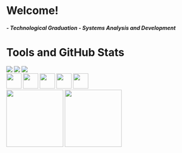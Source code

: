 # Welcome!


##### - Technological Graduation - Systems Analysis and Development


# Tools and GitHub Stats

 <div>  
  <img src = "https://img.shields.io/badge/html5%20-%23E34F26.svg?&style=for-the-badge&logo=html5&logoColor=white">  
  <img src = "https://img.shields.io/badge/css3%20-%231572B6.svg?&style=for-the-badge&logo=css3&logoColor=white">  
  <img src =  "https://img.shields.io/badge/markdown-%23000000.svg?&style=for-the-badge&logo=markdown&logoColor=white" />  
 </div>
 
 <div>  
 <img src = "https://cdn.jsdelivr.net/gh/devicons/devicon/icons/java/java-original.svg"width="40" height="40"> 
 <img src = "https://cdn.jsdelivr.net/gh/devicons/devicon/icons/selenium/selenium-original.svg"width="40" height="40">
 <img src = "https://cdn.jsdelivr.net/gh/devicons/devicon/icons/linux/linux-original.svg"width="40" height="40">
 <img src = "https://cdn.jsdelivr.net/gh/devicons/devicon/icons/intellij/intellij-original.svg"width="40" height="40">
 <img src = "https://cdn.jsdelivr.net/gh/devicons/devicon/icons/vscode/vscode-original.svg"width="40" height="40"> 
 </div>

 
<div align="left">  
<img height="150em" src="https://github-readme-stats.vercel.app/api/top-langs/?username=Reginaldo-Viana&exclude_repo=KNN-Image-Classification&show_icons=true&hide_border=true&layout=compact&langs_count=50&theme=tokyonight"/>	
<img height="150em" src="https://github-readme-stats.vercel.app/api?username=Reginaldo-Viana&show_icons=true&hide_border=true&count_private=true&include_all_commits=true&theme=tokyonight" />
</div>	

```
